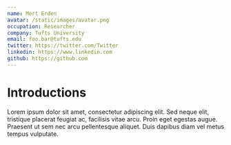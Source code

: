 ```yaml
---
name: Mert Erden
avatar: /static/images/avatar.png
occupation: Researcher
company: Tufts University
email: foo.bar@tufts.edu
twitter: https://twitter.com/Twitter
linkedin: https://www.linkedin.com
github: https://github.com
---
```


# Introductions

Lorem ipsum dolor sit amet, consectetur adipiscing elit. Sed neque elit, tristique placerat feugiat ac, facilisis vitae arcu. Proin eget egestas augue. Praesent ut sem nec arcu pellentesque aliquet. Duis dapibus diam vel metus tempus vulputate.

